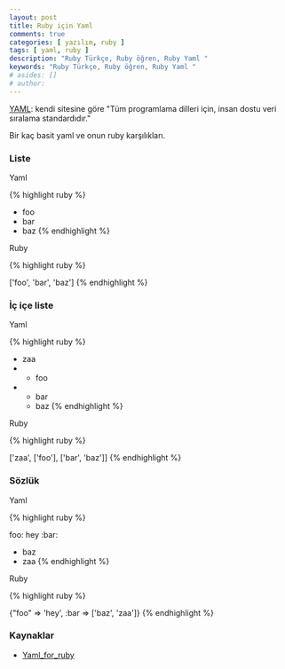 ```yaml
---
layout: post
title: Ruby için Yaml
comments: true
categories: [ yazılım, ruby ]
tags: [ yaml, ruby ]
description: "Ruby Türkçe, Ruby öğren, Ruby Yaml "
keywords: "Ruby Türkçe, Ruby öğren, Ruby Yaml "
# asides: []
# author:
---
```


[YAML](http://yaml.org): kendi sitesine göre "Tüm programlama dilleri için,
insan dostu veri sıralama standardıdır."

<!-- more -->

Bir kaç basit yaml ve onun ruby karşılıkları.

### Liste

Yaml

{% highlight ruby %}

- foo
- bar
- baz
{% endhighlight %}


Ruby

{% highlight ruby %}

['foo', 'bar', 'baz']
{% endhighlight %}


### İç içe liste

Yaml

{% highlight ruby %}

- zaa
-
  - foo
-
  - bar
  - baz
{% endhighlight %}


Ruby

{% highlight ruby %}

['zaa', ['foo'], ['bar', 'baz']]
{% endhighlight %}

### Sözlük

Yaml

{% highlight ruby %}

foo: hey
:bar:
  - baz
  - zaa
{% endhighlight %}


Ruby

{% highlight ruby %}

{"foo" => 'hey', :bar => ['baz', 'zaa']}
{% endhighlight %}




###  Kaynaklar

- [Yaml_for_ruby](http://www.yaml.org/YAML_for_ruby.html)
